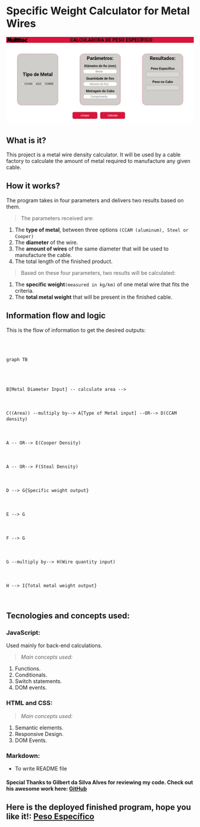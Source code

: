# Specific Weight Calculator for Metal Wires


![alt screenshot of the program](/resources/img/program.JPG "Program screenshot")


## What is it?
This project is a metal wire density calculator. It will be used by a cable factory to calculate the amount of metal required to manufacture any given cable.

## How it works?
The program takes in four parameters and delivers two results based on them.

> The parameters received are:

1. The ****type of metal****, between three options ` (CCAM (aluminum), Steel or Cooper) `
2. The ****diameter**** of the wire.
3. The ****amount of wires**** of the same diameter that will be used to manufacture the cable.
4. The total length of the finished product.

> Based on these four parameters, two results will be calculated:

1. The ****specific weight****` (measured in kg/km) ` of one metal wire that fits the criteria.
2. The ****total metal weight**** that will be present in the finished cable.

## Information flow and logic
This is the flow of information to get the desired outputs:

```mermaid

  

graph TB

  
  

B[Metal Diameter Input] -- calculate area -->

  

C((Area)) --multiply by--> A[Type of Metal input] --OR--> D(CCAM density)

  

A -- OR--> E(Cooper Density)

  

A -- OR--> F(Steal Density)

  

D --> G{Specific weight output}

  

E --> G

  

F --> G

  

G --multiply by--> H(Wire quantity input)

  

H --> I{Total metal weight output}

  

```

## Tecnologies and concepts used:

### **JavaScript:**

Used mainly for back-end calculations.

>*Main concepts used:*


1. Functions.
2. Conditionals.
3. Switch statements.
4. DOM events.

### **HTML and CSS:**

>*Main concepts used:*

1. Semantic elements.
2. Responsive Design.
3. DOM Events.

### **Markdown:**

- To write README file

#### **Special Thanks** to Gilbert da Silva Alves for reviewing my code. Check out his awesome work here: [GitHub](https://github.com/xGilber)



## Here is the deployed finished program, hope you like it!: [Peso Específico](https://ribeiroallison.github.io/peso-especifico/)